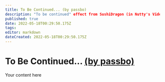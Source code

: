 ```yaml
---
title: To Be Continued... (by passbo)
description: "To be continued" effect from SushiDragon (in Nutty's Video) through Streamer.bot.
published: true
date: 2022-05-18T00:29:50.175Z
tags: 
editor: markdown
dateCreated: 2022-05-18T00:29:50.175Z
---
```


# To Be Continued... [(by passbo)](https://www.twitch.tv/passb0)
Your content here